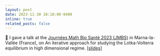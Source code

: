 ```yaml
---
layout: post
date: 2023-11-30 10:10:00-0400
inline: true
related_posts: false
---
```


:microphone: I gave a talk at the [Journées Math Bio Santé 2023 (JMBS)](https://jmbs2023.sciencesconf.org/program?lang=fr) in Marna-la-Vallée (France), on An iterative approach for studying the Lotka-Volterra equilibrium in high dimensional regime. [[slides](/assets/pdf/SlidesJMBS.pdf)]
